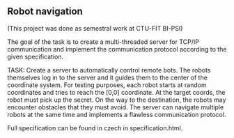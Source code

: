 Robot navigation
-

(This project was done as semestral work at CTU-FIT BI-PSI)


The goal of the task is to create a multi-threaded server for TCP/IP communication and implement the communication protocol
according to the given specification.

TASK:
Create a server to automatically control remote bots. The robots themselves log in to the server and it guides them to the center of the coordinate
system. For testing purposes, each robot starts at random coordinates and tries to reach the [0,0] coordinate. At the target coords, the robot
must pick up the secret. On the way to the destination, the robots may encounter obstacles that they must avoid.
The server can navigate multiple robots at the same time and implements a flawless communication protocol.

Full specification can be found in czech in specification.html.
